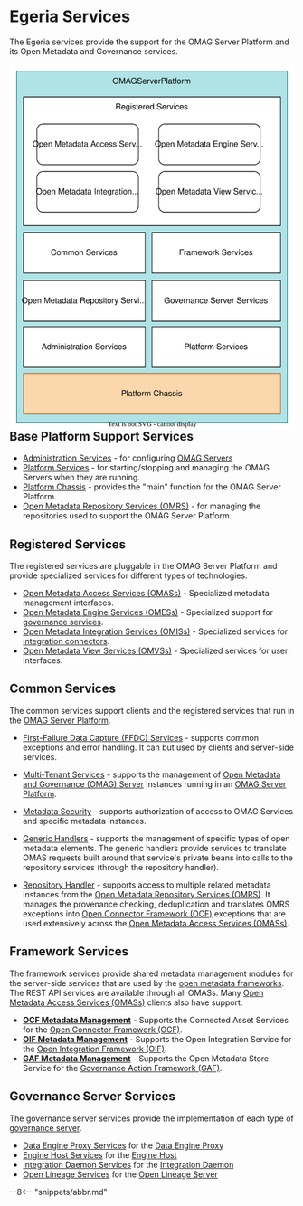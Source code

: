 <!-- SPDX-License-Identifier: CC-BY-4.0 -->
<!-- Copyright Contributors to the ODPi Egeria project 2020. -->

# Egeria Services

The Egeria services provide the support for the OMAG Server Platform and its Open Metadata and Governance services.

<img src="platform-chassis-structure.svg" style="float:left">


## Base Platform Support Services

* [Administration Services](/services/admin-services/overview) - for configuring [OMAG Servers](/concepts/omag-server)
* [Platform Services](/services/platform-services/overview) - for starting/stopping and managing the OMAG Servers when they are running.
* [Platform Chassis](/services/platform-chassis) - provides the "main" function for the OMAG Server Platform.
* [Open Metadata Repository Services (OMRS)](/services/omrs) - for managing the repositories used to support the OMAG Server Platform.

## Registered Services

The registered services are pluggable in the OMAG Server Platform and provide specialized services for different types of technologies.

* [Open Metadata Access Services (OMASs)](/services/omas) - Specialized metadata management interfaces.
* [Open Metadata Engine Services (OMESs)](/services/omes) - Specialized support for [governance services](/concepts/governance-service).
* [Open Metadata Integration Services (OMISs)](/services/omis) - Specialized services for [integration connectors](/concepts/integration-connector).
* [Open Metadata View Services (OMVSs)](/services/omvs) - Specialized services for user interfaces.


## Common Services

The common services support clients and the registered services that run in the [OMAG Server Platform](/concepts/omag-server-platform).

* [First-Failure Data Capture (FFDC) Services](/services/ffdc-services) - supports common exceptions and error handling.  It can but used by clients and server-side services.

* [Multi-Tenant Services](/services/multi-tenant) - supports the management of [Open Metadata and Governance (OMAG) Server](/concepts/omag-server) instances running in an [OMAG Server Platform](/concepts/omag-server-platform).

* [Metadata Security](/services/metadata-security-services) - supports authorization of access to OMAG Services and specific metadata instances.

* [Generic Handlers](/services/generic-handlers) - supports the management of specific types of open metadata elements.  The generic handlers provide services to translate OMAS requests built around that service's private beans into calls to the repository services (through the repository handler).

* [Repository Handler](/services/repository-handler) - supports access to multiple related metadata instances from the
[Open Metadata Repository Services (OMRS)](/services/omrs/overview). It manages the provenance checking, deduplication and translates OMRS exceptions into [Open Connector Framework (OCF)](/frameworks/ocf/overview) exceptions that are
used extensively across the [Open Metadata Access Services (OMASs)](/services/omas).

## Framework Services

The framework services provide shared metadata management modules for the server-side services that are used by the [open metadata frameworks](/frameworks).  The REST API services are available through all OMASs.  Many [Open Metadata Access Services (OMASs)](/services/omas) clients also have support.

* **[OCF Metadata Management](/services/ocf-metadata-management)** - Supports the Connected Asset Services for the [Open Connector Framework (OCF)](/frameworks/ocf/overview).
* **[OIF Metadata Management](/services/oif-metadata-management)** - Supports the Open Integration Service for the [Open Integration Framework (OIF)](/frameworks/oif/overview).
* **[GAF Metadata Management](/services/gaf-metadata-management)** - Supports the Open Metadata Store Service for the [Governance Action Framework (GAF)](/frameworks/gaf/overview).

## Governance Server Services

The governance server services provide the implementation of each type of [governance server](/concepts/governance-server).

* [Data Engine Proxy Services](/services/data-engine-proxy-services) for the [Data Engine Proxy](/concepts/data-engine-proxy)
* [Engine Host Services](/services/engine-host-services) for the [Engine Host](/concepts/engine-host)
* [Integration Daemon Services](/services/integration-daemon-services) for the [Integration Daemon](/concepts/integration-daemon)
* [Open Lineage Services](/services/open-lineage-services) for the [Open Lineage Server](/concepts/open-lineage-server)

--8<-- "snippets/abbr.md"

